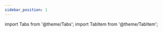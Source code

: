 ```yaml
---
sidebar_position: 1
---
```


import Tabs from '@theme/Tabs';
import TabItem from '@theme/TabItem';


